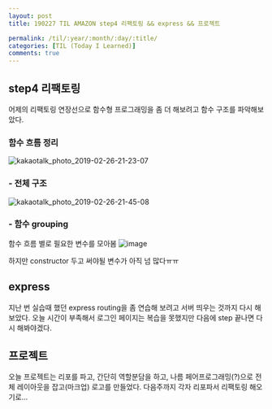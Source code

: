 ```yaml
---
layout: post
title: 190227 TIL AMAZON step4 리팩토링 && express && 프로젝트

permalink: /til/:year/:month/:day/:title/
categories: [TIL (Today I Learned)]
comments: true
---
```


## **step4 리팩토링**

어제의 리팩토링 연장선으로 함수형 프로그래밍을 좀 더 해보려고 함수 구조를 파악해보았다.  
### 함수 흐름 정리

![kakaotalk_photo_2019-02-26-21-23-07](https://user-images.githubusercontent.com/40848630/53412447-bf005780-3a0c-11e9-89ac-95923967ae7e.jpeg)

### - 전체 구조

![kakaotalk_photo_2019-02-26-21-45-08](https://user-images.githubusercontent.com/40848630/53413632-ce34d480-3a0f-11e9-9994-9f36671c7329.jpeg)

### - 함수 grouping

함수 흐름 별로 필요한 변수를 모아봄
![image](https://user-images.githubusercontent.com/40848630/53414695-a3984b00-3a12-11e9-9cc9-0ecc017f9a00.png)


하지만 constructor 두고 써야될 변수가 아직 넘 많다ㅠㅠ 


## **express**

지난 번 실습때 했던 express routing을 좀 연습해 보려고 서버 띄우는 것까지 다시 해보았다. 오늘 시간이 부족해서 로그인 페이지는 복습을 못했지만 다음에 step 끝나면 다시 해봐야겠다. 

## **프로젝트**

오늘 프로젝트는 리포를 파고, 간단히 역할분담을 하고, 나름 페어프로그래밍(?)으로 전체 레이아웃을 잡고(마크업) 로고를 만들었다. 다음주까지 각자 리포파서 리팩토링 해오기로...  
